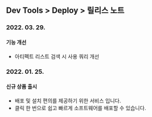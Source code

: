 ## Dev Tools > Deploy > 릴리스 노트

### 2022. 03. 29.
#### 기능 개선
* 아티펙트 리스트 검색 시 사용 쿼리 개선

### 2022. 01. 25.
#### 신규 상품 출시
* 배포 및 설치 편의를 제공하기 위한 서비스 입니다.
* 클릭 한 번으로 쉽고 빠르게 소프트웨어를 배포할 수 있습니다.